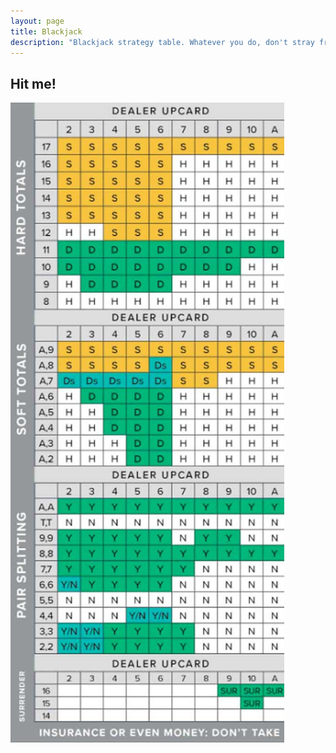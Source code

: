 ```yaml
---
layout: page
title: Blackjack
description: "Blackjack strategy table. Whatever you do, don't stray from the strategy. "
---
```

## Hit me! 

![](/assets/uploads/blackjack-chart-example.jpeg)

![]()
